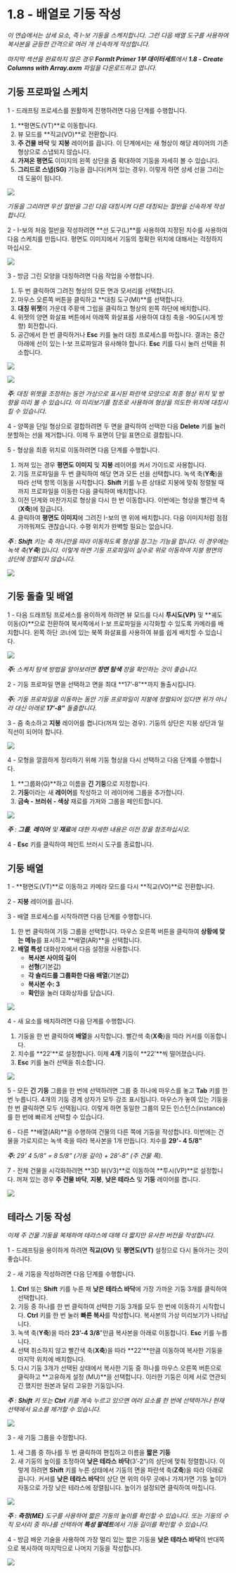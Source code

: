 # 1.8 - 배열로 기둥 작성

_이 연습에서는 상세 요소, 즉 I-보 기둥을 스케치합니다. 그런 다음 배열 도구를 사용하여 복사본을 균등한 간격으로 여러 개 신속하게 작성합니다._

_마지막 섹션을 완료하지 않은 경우_ _**FormIt Primer 1부 데이터세트**에서_ _**1.8 - Create Columns with Array.axm**_ _파일을 다운로드하고 엽니다._

## **기둥 프로파일 스케치**

1 - 드래프팅 프로세스를 원활하게 진행하려면 다음 단계를 수행합니다.

1. **평면도\(VT\)**로 이동합니다.
2. 뷰 모드를 **직교\(VO\)**로 전환합니다.
3. **주 건물** **바닥** 및 **지붕** 레이어를 끕니다. 이 단계에서는 새 형상이 해당 레이어의 기존 형상으로 스냅되지 않습니다.
4. **가져온 평면도** 이미지의 왼쪽 상단을 줌 확대하여 기둥을 자세히 볼 수 있습니다.
5. **그리드로 스냅\(SG\)** 기능을 끕니다\(켜져 있는 경우\). 이렇게 하면 상세 선을 그리는 데 도움이 됩니다.

![](../../.gitbook/assets/0%20%2813%29.png)

_기둥을 그리려면 우선 절반을 그린 다음 대칭시켜 다른 대칭되는 절반을 신속하게 작성합니다._

2 - I-보의 처음 절반을 작성하려면 **선 도구\(L\)**를 사용하여 지정된 치수를 사용하여 다음 스케치를 만듭니다. 평면도 이미지에서 기둥의 정확한 위치에 대해서는 걱정하지 마십시오.

![](../../.gitbook/assets/1%20%2818%29.png)

3 - 방금 그린 모양을 대칭하려면 다음 작업을 수행합니다.

1. 두 번 클릭하여 그려진 형상의 모든 면과 모서리를 선택합니다.
2. 마우스 오른쪽 버튼을 클릭하고 **대칭 도구\(MI\)**를 선택합니다.
3. **대칭 위젯**의 가운데 주황색 그립을 클릭하고 형상의 왼쪽 하단에 배치합니다.
4. 위젯의 양면 화살표 버튼에서 아래쪽 화살표를 사용하여 대칭 축을 -90도\(시계 방향\) 회전합니다.
5. 공간에서 한 번 클릭하거나 **Esc** 키를 눌러 대칭 프로세스를 마칩니다. 결과는 중간 아래에 선이 있는 I-보 프로파일과 유사해야 합니다. **Esc** 키를 다시 눌러 선택을 취소합니다.

![](../../.gitbook/assets/2%20%285%29.png)

![](../../.gitbook/assets/3%20%287%29.png)

_**주**: 대칭 위젯을 조정하는 동안 가상으로 표시된 파란색 모양으로 최종 형상 위치 및 방향을 미리 볼 수 있습니다. 이 미리보기를 참조로 사용하여 형상을 의도한 위치에 대칭시킬 수 있습니다._

4 - 양쪽을 단일 형상으로 결합하려면 두 면을 클릭하여 선택한 다음 **Delete** 키를 눌러 분할하는 선을 제거합니다. 이제 두 표면이 단일 표면으로 결합됩니다.

5 - 형상을 최종 위치로 이동하려면 다음 단계를 수행합니다.

1. 꺼져 있는 경우 **평면도 이미지** 및 **지붕** 레이어를 켜서 가이드로 사용합니다.
2. 기둥 프로파일을 두 번 클릭하여 해당 면과 모든 선을 선택합니다. 녹색 축\(**Y축**\)을 따라 선택 항목 이동을 시작합니다. **Shift** 키를 누른 상태로 지붕에 맞춰 정렬될 때까지 프로파일을 이동한 다음 클릭하여 배치합니다.
3. 이전 단계와 마찬가지로 형상을 다시 한 번 이동합니다. 이번에는 형상을 빨간색 축\(**X축**\)에 잠급니다.
4. 클릭하여 **평면도 이미지**에 그려진 I-보의 맨 위에 배치합니다. 다음 이미지처럼 점점 가까워져도 괜찮습니다. 수평 위치가 완벽할 필요는 없습니다.

_**주**_ _:_ _**Shift**_ _키는 축 하나만을 따라 이동하도록 형상을 잠그는 기능을 합니다. 이 경우에는 녹색 축\(**Y축**\)입니다. 이렇게 하면 기둥 프로파일이 실수로 위로 이동하여 지붕 평면의 상단에 정렬되지 않습니다._

![](../../.gitbook/assets/4%20%289%29.png)

## **기둥 돌출 및 배열**

1 - 다음 드래프팅 프로세스를 용이하게 하려면 뷰 모드를 다시 **투시도\(VP\)** 및 **궤도 이동\(O\)**으로 전환하여 북서쪽에서 I-보 프로파일을 시각화할 수 있도록 카메라를 배치합니다. 왼쪽 하단 코너에 있는 북쪽 화살표를 사용하여 뷰를 쉽게 배치할 수 있습니다.

![](../../.gitbook/assets/5%20%281%29.jpeg)

_**주:**_ _스케치 탐색 방법을 알아보려면_ _**장면 탐색**_ _장을 확인하는 것이 좋습니다._

2 - 기둥 프로파일 면을 선택하고 면을 최대 **17’-8"**까지 돌출시킵니다.

_**주:**_ _기둥 프로파일을 이동하는 동안 기둥 프로파일이 지붕에 정렬되어 있다면 위가 아니라 대신 아래로_ _**17’-8”**   돌출합니다._

3 - 줌 축소하고 **지붕** 레이어를 켭니다\(꺼져 있는 경우\). 기둥의 상단은 지붕 상단과 일직선이 되어야 합니다.

![](../../.gitbook/assets/6%20%289%29.png)

4 - 모형을 깔끔하게 정리하기 위해 기둥 형상을 다시 선택하고 다음 단계를 수행합니다.

1. **그룹화\(G\)**하고 이름을 **긴 기둥**으로 지정합니다.
2. **기둥**이라는 새 **레이어**를 작성하고 이 레이어에 그룹을 추가합니다.
3. **금속 - 브러쉬 - 색상** 재료를 가져와 그룹을 페인트합니다.

![](../../.gitbook/assets/7%20%284%29.png)

_**주**_ _:_ _**그룹**,_ _**레이어** 및_ _**재료**에 대한 자세한 내용은 이전 장을 참조하십시오._

4 - **Esc** 키를 클릭하여 페인트 브러시 도구를 종료합니다.

## **기둥 배열**

1 - **평면도\(VT\)**로 이동하고 카메라 모드를 다시 **직교\(VO\)**로 전환합니다.

2 - **지붕** 레이어를 끕니다.

3 - 배열 프로세스를 시작하려면 다음 단계를 수행합니다.

1. 한 번 클릭하여 기둥 그룹을 선택합니다. 마우스 오른쪽 버튼을 클릭하여 **상황에 맞는 메뉴**를 표시하고 **배열\(AR\)**을 선택합니다.
2. **배열 특성** 대화상자에서 다음 설정을 사용합니다.
   * **복사본 사이의 길이**
   * **선형**\(기본값\)
   * **각 솔리드를 그룹화한 다음 배열**\(기본값\)
   * **복사본 수: 3**
   * **확인**을 눌러 대화상자를 닫습니다.

![](../../.gitbook/assets/8%20%283%29.png)

4 - 새 요소를 배치하려면 다음 단계를 수행합니다.

1. 기둥을 한 번 클릭하여 **배열**을 시작합니다. 빨간색 축\(**X축**\)을 따라 커서를 이동합니다.
2. 치수를 **22'**로 설정합니다. 이제 **4개** 기둥이 **22'**씩 떨어졌습니다.
3. **Esc** 키를 눌러 선택을 취소합니다.

![](../../.gitbook/assets/9%20%286%29.png)

5 - 모든 **긴 기둥** 그룹을 한 번에 선택하려면 그룹 중 하나에 마우스를 놓고 **Tab** 키를 한 번 누릅니다. 4개의 기둥 경계 상자가 모두 강조 표시됩니다. 마우스가 놓여 있는 기둥을 한 번 클릭하면 모두 선택됩니다. 이렇게 하면 동일한 그룹의 모든 인스턴스(instance)를 한 번에 빠르게 선택할 수 있습니다.

6 - 다른 **배열\(AR\)**을 수행하여 건물의 다른 쪽에 기둥을 작성합니다. 이번에는 건물을 가로지르는 녹색 축을 따라 복사본을 1개 만듭니다. 치수를 **29'- 4 5/8”**

_**주:**_ _29’ 4 5/8” = 8 5/8” \(기둥 깊이\) + 28’-8” \(주 건물 폭\)._

7 - 전체 건물을 시각화하려면 **3D 뷰\(V3\)**로 이동하여 **투시\(VP\)**로 설정합니다. 꺼져 있는 경우 **주 건물 바닥**, **지붕**, **낮은 테라스** 및 **기둥** 레이어를 켭니다.

![](../../.gitbook/assets/10%20%287%29.png)

## **테라스 기둥 작성**

_이제 주 건물 기둥을 복제하여 테라스에 대해 더 짧지만 유사한 버전을 작성합니다._

1 - 드래프팅을 용이하게 하려면 **직교\(OV\)** 및 **평면도\(VT\)** 설정으로 다시 돌아가는 것이 좋습니다.

2 - 새 기둥을 작성하려면 다음 단계를 수행합니다.

1. **Ctrl** 또는 **Shift** 키를 누른 채 **낮은 테라스 바닥**에 가장 가까운 기둥 3개를 클릭하여 선택합니다.
2. 기둥 중 하나를 한 번 클릭하여 선택한 기둥 3개를 모두 한 번에 이동하기 시작합니다. **Ctrl** 키를 한 번 눌러 **빠른 복사**를 작성합니다. 복사본의 가상 미리보기가 나타납니다.
3. 녹색 축\(**Y축**\)을 따라 **23’-4 3/8**"만큼 복사본을 아래로 이동합니다. **Esc** 키를 누릅니다. 
4. 선택 취소하지 않고 빨간색 축\(**X축**\)을 따라 **22'**만큼 이동하여 복사한 기둥을 마지막 위치에 배치합니다.
5. 다시 기둥 3개가 선택된 상태에서 복사한 기둥 중 하나를 마우스 오른쪽 버튼으로 클릭하고 **고유하게 설정 \(MU\)**을 선택합니다. 이러한 기둥은 이제 서로 연관되긴 했지만 원본과 달리 고유한 기둥입니다.

_**주**_ _:_ _**Shift**_ _키 또는_ _**Ctrl**_ _키를 계속 누르고 있으면 여러 요소를 한 번에 선택하거나 현재 선택에서 요소를 제거할 수 있습니다._

![](../../.gitbook/assets/11%20%287%29.png)

3 - 새 기둥 그룹을 수정합니다.

1. 새 그룹 중 하나를 두 번 클릭하여 편집하고 이름을 **짧은 기둥**
2. 새 기둥의 높이를 조정하여 **낮은 테라스** **바닥**\(3’-2"\)의 상단에 맞춰 정렬합니다. 이렇게 하려면 **Shift** 키를 누른 상태에서 기둥의 면을 파란색 축\(**Z축**\)을 따라 아래로 끕니다. 커서를 **낮은 테라스 바닥**의 상단 면 위의 아무 곳에나 가져가면 기둥 높이가 자동으로 가장 낮은 테라스에 정렬됩니다. 높이가 설정되면 클릭하여 마칩니다.

![](../../.gitbook/assets/12%20%284%29.png)

_**주**_ _:_ _**측정\(ME\)**_ _도구를 사용하여 짧은 기둥의 높이를 확인할 수 있습니다. 또는 기둥의 수직 모서리 중 하나를 선택하여_ _**특성 팔레트**에서 기둥 길이를 확인할 수 있습니다._

4 - 방금 배운 기술을 사용하여 가장 멀리 있는 짧은 기둥을 **낮은 테라스 바닥**의 반대쪽으로 복사하여 마지막으로 나머지 기둥을 작성합니다.

![](../../.gitbook/assets/13%20%284%29.png)

